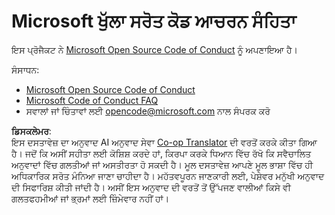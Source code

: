 <!--
CO_OP_TRANSLATOR_METADATA:
{
  "original_hash": "e8b14f0e66db374a2ada46e25fac88ae",
  "translation_date": "2025-06-12T09:20:01+00:00",
  "source_file": "CODE_OF_CONDUCT.md",
  "language_code": "pa"
}
-->
# Microsoft ਖੁੱਲਾ ਸਰੋਤ ਕੋਡ ਆਚਰਨ ਸੰਹਿਤਾ

ਇਸ ਪ੍ਰੋਜੈਕਟ ਨੇ [Microsoft Open Source Code of Conduct](https://opensource.microsoft.com/codeofconduct/) ਨੂੰ ਅਪਣਾਇਆ ਹੈ।

ਸੰਸਾਧਨ:

- [Microsoft Open Source Code of Conduct](https://opensource.microsoft.com/codeofconduct/)
- [Microsoft Code of Conduct FAQ](https://opensource.microsoft.com/codeofconduct/faq/)
- ਸਵਾਲਾਂ ਜਾਂ ਚਿੰਤਾਵਾਂ ਲਈ [opencode@microsoft.com](mailto:opencode@microsoft.com) ਨਾਲ ਸੰਪਰਕ ਕਰੋ

**ਡਿਸਕਲੇਮਰ**:  
ਇਸ ਦਸਤਾਵੇਜ਼ ਦਾ ਅਨੁਵਾਦ AI ਅਨੁਵਾਦ ਸੇਵਾ [Co-op Translator](https://github.com/Azure/co-op-translator) ਦੀ ਵਰਤੋਂ ਕਰਕੇ ਕੀਤਾ ਗਿਆ ਹੈ। ਜਦੋਂ ਕਿ ਅਸੀਂ ਸਹੀਤਾ ਲਈ ਕੋਸ਼ਿਸ਼ ਕਰਦੇ ਹਾਂ, ਕਿਰਪਾ ਕਰਕੇ ਧਿਆਨ ਵਿੱਚ ਰੱਖੋ ਕਿ ਸਵੈਚਾਲਿਤ ਅਨੁਵਾਦਾਂ ਵਿੱਚ ਗਲਤੀਆਂ ਜਾਂ ਅਸਤੀਰਤਾ ਹੋ ਸਕਦੀ ਹੈ। ਮੂਲ ਦਸਤਾਵੇਜ਼ ਆਪਣੇ ਮੂਲ ਭਾਸ਼ਾ ਵਿੱਚ ਹੀ ਅਧਿਕਾਰਿਕ ਸਰੋਤ ਮੰਨਿਆ ਜਾਣਾ ਚਾਹੀਦਾ ਹੈ। ਮਹੱਤਵਪੂਰਨ ਜਾਣਕਾਰੀ ਲਈ, ਪੇਸ਼ੇਵਰ ਮਨੁੱਖੀ ਅਨੁਵਾਦ ਦੀ ਸਿਫਾਰਿਸ਼ ਕੀਤੀ ਜਾਂਦੀ ਹੈ। ਅਸੀਂ ਇਸ ਅਨੁਵਾਦ ਦੀ ਵਰਤੋਂ ਤੋਂ ਉੱਪਜਣ ਵਾਲੀਆਂ ਕਿਸੇ ਵੀ ਗਲਤਫਹਮੀਆਂ ਜਾਂ ਭ੍ਰਮਾਂ ਲਈ ਜ਼ਿੰਮੇਵਾਰ ਨਹੀਂ ਹਾਂ।